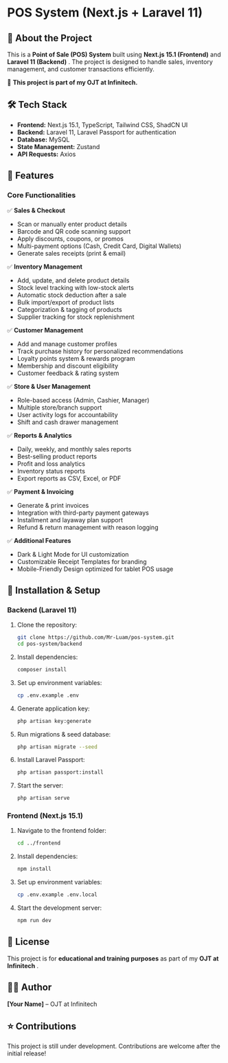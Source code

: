 # POS System (Next.js + Laravel 11)

## 📌 About the Project

This is a **Point of Sale (POS) System** built using **Next.js 15.1 (Frontend)** and  **Laravel 11 (Backend)** . The project is designed to handle sales, inventory management, and customer transactions efficiently.

🚀 **This project is part of my OJT at Infinitech.**

## 🛠️ Tech Stack

* **Frontend:** Next.js 15.1, TypeScript, Tailwind CSS, ShadCN UI
* **Backend:** Laravel 11, Laravel Passport for authentication
* **Database:** MySQL
* **State Management:** Zustand
* **API Requests:** Axios

## 🎯 Features

### **Core Functionalities**

✅ **Sales & Checkout**

* Scan or manually enter product details
* Barcode and QR code scanning support
* Apply discounts, coupons, or promos
* Multi-payment options (Cash, Credit Card, Digital Wallets)
* Generate sales receipts (print & email)

✅ **Inventory Management**

* Add, update, and delete product details
* Stock level tracking with low-stock alerts
* Automatic stock deduction after a sale
* Bulk import/export of product lists
* Categorization & tagging of products
* Supplier tracking for stock replenishment

✅ **Customer Management**

* Add and manage customer profiles
* Track purchase history for personalized recommendations
* Loyalty points system & rewards program
* Membership and discount eligibility
* Customer feedback & rating system

✅ **Store & User Management**

* Role-based access (Admin, Cashier, Manager)
* Multiple store/branch support
* User activity logs for accountability
* Shift and cash drawer management

✅ **Reports & Analytics**

* Daily, weekly, and monthly sales reports
* Best-selling product reports
* Profit and loss analytics
* Inventory status reports
* Export reports as CSV, Excel, or PDF

✅ **Payment & Invoicing**

* Generate & print invoices
* Integration with third-party payment gateways
* Installment and layaway plan support
* Refund & return management with reason logging

✅ **Additional Features**

* Dark & Light Mode for UI customization
* Customizable Receipt Templates for branding
* Mobile-Friendly Design optimized for tablet POS usage

## 🔧 Installation & Setup

### **Backend (Laravel 11)**

1. Clone the repository:
   ```sh
   git clone https://github.com/Mr-Luam/pos-system.git
   cd pos-system/backend
   ```
2. Install dependencies:
   ```sh
   composer install
   ```
3. Set up environment variables:
   ```sh
   cp .env.example .env
   ```
4. Generate application key:
   ```sh
   php artisan key:generate
   ```
5. Run migrations & seed database:
   ```sh
   php artisan migrate --seed
   ```
6. Install Laravel Passport:
   ```sh
   php artisan passport:install
   ```
7. Start the server:
   ```sh
   php artisan serve
   ```

### **Frontend (Next.js 15.1)**

1. Navigate to the frontend folder:
   ```sh
   cd ../frontend
   ```
2. Install dependencies:
   ```sh
   npm install
   ```
3. Set up environment variables:
   ```sh
   cp .env.example .env.local
   ```
4. Start the development server:
   ```sh
   npm run dev
   ```

## 📜 License

This project is for **educational and training purposes** as part of my  **OJT at Infinitech** .

## 👨‍💻 Author

**[Your Name]** – OJT at Infinitech

## ⭐ Contributions

This project is still under development. Contributions are welcome after the initial release!
